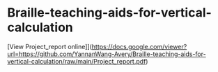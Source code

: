 # Braille-teaching-aids-for-vertical-calculation

[View Project_report online]](https://docs.google.com/viewer?url=https://github.com/YannanWang-Avery/Braille-teaching-aids-for-vertical-calculation/raw/main/Project_report.pdf)
